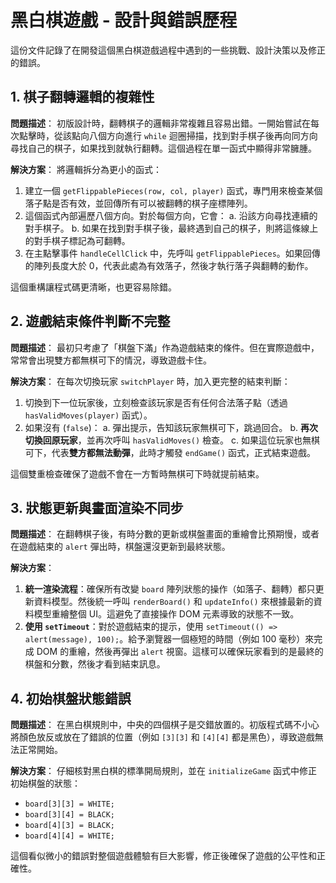 # 黑白棋遊戲 - 設計與錯誤歷程

這份文件記錄了在開發這個黑白棋遊戲過程中遇到的一些挑戰、設計決策以及修正的錯誤。

## 1. 棋子翻轉邏輯的複雜性

**問題描述**：
初版設計時，翻轉棋子的邏輯非常複雜且容易出錯。一開始嘗試在每次點擊時，從該點向八個方向進行 `while` 迴圈掃描，找到對手棋子後再向同方向尋找自己的棋子，如果找到就執行翻轉。這個過程在單一函式中顯得非常臃腫。

**解決方案**：
將邏輯拆分為更小的函式：
1.  建立一個 `getFlippablePieces(row, col, player)` 函式，專門用來檢查某個落子點是否有效，並回傳所有可以被翻轉的棋子座標陣列。
2.  這個函式內部遍歷八個方向。對於每個方向，它會：
    a. 沿該方向尋找連續的對手棋子。
    b. 如果在找到對手棋子後，最終遇到自己的棋子，則將這條線上的對手棋子標記為可翻轉。
3.  在主點擊事件 `handleCellClick` 中，先呼叫 `getFlippablePieces`。如果回傳的陣列長度大於 0，代表此處為有效落子，然後才執行落子與翻轉的動作。

這個重構讓程式碼更清晰，也更容易除錯。

## 2. 遊戲結束條件判斷不完整

**問題描述**：
最初只考慮了「棋盤下滿」作為遊戲結束的條件。但在實際遊戲中，常常會出現雙方都無棋可下的情況，導致遊戲卡住。

**解決方案**：
在每次切換玩家 `switchPlayer` 時，加入更完整的結束判斷：
1.  切換到下一位玩家後，立刻檢查該玩家是否有任何合法落子點（透過 `hasValidMoves(player)` 函式）。
2.  如果沒有 (`false`)：
    a. 彈出提示，告知該玩家無棋可下，跳過回合。
    b. **再次切換回原玩家**，並再次呼叫 `hasValidMoves()` 檢查。
    c. 如果這位玩家也無棋可下，代表**雙方都無法動彈**，此時才觸發 `endGame()` 函式，正式結束遊戲。

這個雙重檢查確保了遊戲不會在一方暫時無棋可下時就提前結束。

## 3. 狀態更新與畫面渲染不同步

**問題描述**：
在翻轉棋子後，有時分數的更新或棋盤畫面的重繪會比預期慢，或者在遊戲結束的 `alert` 彈出時，棋盤還沒更新到最終狀態。

**解決方案**：
1.  **統一渲染流程**：確保所有改變 `board` 陣列狀態的操作（如落子、翻轉）都只更新資料模型。然後統一呼叫 `renderBoard()` 和 `updateInfo()` 來根據最新的資料模型重繪整個 UI。這避免了直接操作 DOM 元素導致的狀態不一致。
2.  **使用 `setTimeout`**：對於遊戲結束的提示，使用 `setTimeout(() => alert(message), 100);`。給予瀏覽器一個極短的時間（例如 100 毫秒）來完成 DOM 的重繪，然後再彈出 `alert` 視窗。這樣可以確保玩家看到的是最終的棋盤和分數，然後才看到結束訊息。

## 4. 初始棋盤狀態錯誤

**問題描述**：
在黑白棋規則中，中央的四個棋子是交錯放置的。初版程式碼不小心將顏色放反或放在了錯誤的位置（例如 `[3][3]` 和 `[4][4]` 都是黑色），導致遊戲無法正常開始。

**解決方案**：
仔細核對黑白棋的標準開局規則，並在 `initializeGame` 函式中修正初始棋盤的狀態：
- `board[3][3] = WHITE;`
- `board[3][4] = BLACK;`
- `board[4][3] = BLACK;`
- `board[4][4] = WHITE;`

這個看似微小的錯誤對整個遊戲體驗有巨大影響，修正後確保了遊戲的公平性和正確性。
